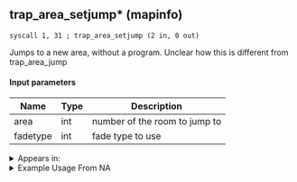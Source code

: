## trap_area_setjump* (mapinfo)

`syscall 1, 31 ; trap_area_setjump (2 in, 0 out)`

Jumps to a new area, without a program. Unclear how this is different from trap_area_jump

#### Input parameters
| Name | Type | Description
|------|------|------------
| area   | int   | number of the room to jump to
| fadetype   | int   | fade type to use




<details>
	<summary>Appears in:</summary>

</details>

<details>
	<summary>Example Usage From NA</summary>
```

```
</details>

